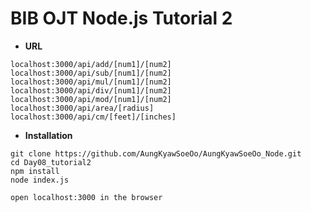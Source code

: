 # BIB OJT Node.js Tutorial 2
- **URL**
```
localhost:3000/api/add/[num1]/[num2]
localhost:3000/api/sub/[num1]/[num2]
localhost:3000/api/mul/[num1]/[num2]
localhost:3000/api/div/[num1]/[num2]
localhost:3000/api/mod/[num1]/[num2]
localhost:3000/api/area/[radius]
localhost:3000/api/cm/[feet]/[inches]

```

- **Installation**
```
git clone https://github.com/AungKyawSoeOo/AungKyawSoeOo_Node.git
cd Day08_tutorial2
npm install
node index.js

open localhost:3000 in the browser
```
